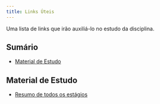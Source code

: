 ```yaml
---
title: Links Úteis
---
```


Uma lista de links que irão auxiliá-lo no estudo da disciplina.

## Sumário

- [Material de Estudo](#material-de-estudo)

## Material de Estudo

- [Resumo de todos os estágios](https://drive.google.com/file/d/1P8qSvIK-IW1Jal3fSy_UdGfZ1ugGyewp/view?usp=sharing)